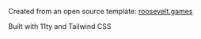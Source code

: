 Created from an open source template: [roosevelt.games](roosevelt.games)

Built with 11ty and Tailwind CSS
